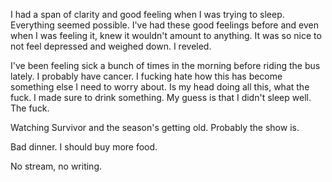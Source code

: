 I had a span of clarity and good feeling when I was trying to sleep. Everything seemed possible. I've had these good feelings before and even when I was feeling it, knew it wouldn't amount to anything. It was so nice to not feel depressed and weighed down. I reveled.

I've been feeling sick a bunch of times in the morning before riding the bus lately. I probably have cancer. I fucking hate how this has become something else I need to worry about. Is my head doing all this, what the fuck. I made sure to drink something. My guess is that I didn't sleep well. The fuck.

Watching Survivor and the season's getting old. Probably the show is.

Bad dinner. I should buy more food.

No stream, no writing. 
